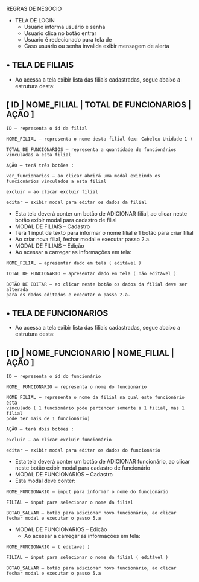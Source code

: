 REGRAS DE NEGOCIO

- TELA DE LOGIN
  - Usuario informa usuário e senha
  - Usuario clica no botão entrar
  - Usuario é redecionado para tela de
  - Caso usuário ou senha invalida exibir mensagem de alerta

## • TELA DE FILIAIS

- Ao acessa a tela exibir lista das filiais cadastradas, segue abaixo a estrutura
  desta:

## [ ID | NOME_FILIAL | TOTAL DE FUNCIONARIOS | AÇÃO ]

```
ID – representa o id da filial
```

```
NOME_FILIAL – representa o nome desta filial (ex: Cabelex Unidade 1 )
```

```
TOTAL DE FUNCIONARIOS – representa a quantidade de funcionários
vinculadas a esta filial
```

```
AÇÃO – terá três botões :
```

```
ver_funcionarios – ao clicar abrirá uma modal exibindo os
funcionários vinculados a esta filial
```

```
excluir – ao clicar excluir filial
```

```
editar – exibir modal para editar os dados da filial
```

- Esta tela deverá conter um botão de ADICIONAR filial, ao clicar neste botão
  exibir modal para cadastro de filial
- MODAL DE FILIAIS – Cadastro
- Terá 1 input de texto para informar o nome filial e 1 botão para criar filial
- Ao criar nova filial, fechar modal e executar passo 2.a.
- MODAL DE FILIAIS – Edição
- Ao acessar a carregar as informações em tela:

```
NOME_FILIAL – apresentar dado em tela ( editável )
```

```
TOTAL DE FUNCIONARIO – apresentar dado em tela ( não editável )
```

```
BOTÃO DE EDITAR – ao clicar neste botão os dados da filial deve ser alterada
para os dados editados e executar o passo 2.a.
```

## • TELA DE FUNCIONARIOS

- Ao acessa a tela exibir lista das filiais cadastradas, segue abaixo a estrutura
  desta:

## [ ID | NOME_FUNCIONARIO | NOME_FILIAL | AÇÃO ]

```
ID – representa o id do funcionário
```

```
NOME_ FUNCIONARIO – representa o nome do funcionário
```

```
NOME_FILIAL – representa o nome da filial na qual este funcionário esta
vinculado ( 1 funcionário pode pertencer somente a 1 filial, mas 1 filial
pode ter mais de 1 funcionário)
```

```
AÇÃO – terá dois botões :
```

```
excluir – ao clicar excluir funcionário
```

```
editar – exibir modal para editar os dados do funcionário
```

- Esta tela deverá conter um botão de ADICIONAR funcionário, ao clicar neste
  botão exibir modal para cadastro de funcionário
- MODAL DE FUNCIONARIOS – Cadastro
- Esta modal deve conter:

```
NOME_FUNCIONARIO – input para informar o nome do funcionário
```

```
FILIAL – input para selecionar o nome da filial
```

```
BOTAO_SALVAR – botão para adicionar novo funcionário, ao clicar
fechar modal e executar o passo 5.a
```

- MODAL DE FUNCIONARIOS – Edição
  - Ao acessar a carregar as informações em tela:

```
NOME_FUNCIONARIO – ( editável )
```

```
FILIAL – input para selecionar o nome da filial ( editável )
```

```
BOTAO_SALVAR – botão para adicionar novo funcionário, ao clicar
fechar modal e executar o passo 5.a
```
